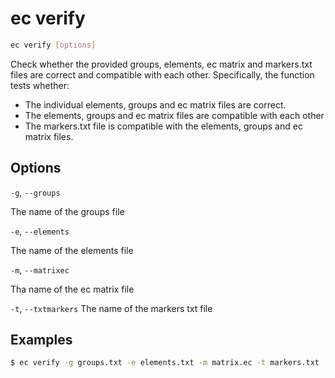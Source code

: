 
# ec verify

```bash
ec verify [options] 
```

Check whether the provided groups, elements, ec matrix and markers.txt files are correct and compatible with each other. Specifically, the function tests whether:
* The individual elements, groups and ec matrix files are correct.
* The elements, groups and ec matrix files are compatible with each other
* The markers.txt file is compatible with the elements, groups and ec matrix files.




## Options

`-g`, `--groups`

The name of the groups file

`-e`, `--elements`

The name of the elements file

`-m`, `--matrixec`

Tha name of the ec matrix file

`-t`, `--txtmarkers`
The name of the markers txt file 
## Examples

```bash
$ ec verify -g groups.txt -e elements.txt -m matrix.ec -t markers.txt
```
